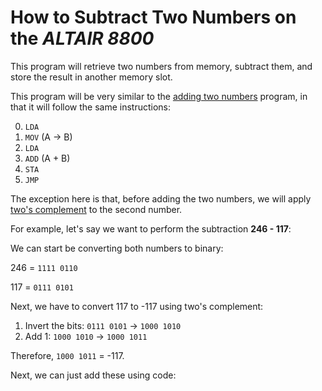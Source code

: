 # How to Subtract Two Numbers on the *ALTAIR 8800*

This program will retrieve two numbers from memory, subtract them, and store the result in another memory slot.

This program will be very similar to the [adding two numbers](../Add_two_numbers/Add_two_numbers.md) program, in that it will follow the same instructions:

0. `LDA`
1. `MOV` (A &rarr; B)
2. `LDA`
3. `ADD` (A + B)
4. `STA`
5. `JMP`

The exception here is that, before adding the two numbers, we will apply [two's complement](Twos_complement.md) to the second number.

For example, let's say we want to perform the subtraction **246 - 117**:

We can start be converting both numbers to binary:

246 = `1111 0110`

117 = `0111 0101`

Next, we have to convert 117 to -117 using two's complement:

1. Invert the bits: `0111 0101` &rarr; `1000 1010`
2. Add 1: `1000 1010` &rarr; `1000 1011`

Therefore, `1000 1011` = -117.

Next, we can just add these using code:
